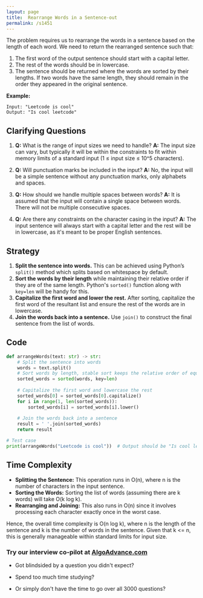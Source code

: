 ```yaml
---
layout: page
title:  Rearrange Words in a Sentence-out
permalink: /s1451
---
```


The problem requires us to rearrange the words in a sentence based on the length of each word. We need to return the rearranged sentence such that:

1. The first word of the output sentence should start with a capital letter.
2. The rest of the words should be in lowercase.
3. The sentence should be returned where the words are sorted by their lengths. If two words have the same length, they should remain in the order they appeared in the original sentence.

**Example:**
```
Input: "Leetcode is cool"
Output: "Is cool leetcode"
```

## Clarifying Questions

1. **Q:** What is the range of input sizes we need to handle?
   **A:** The input size can vary, but typically it will be within the constraints to fit within memory limits of a standard input (1 ≤ input size ≤ 10^5 characters).

2. **Q:** Will punctuation marks be included in the input?
   **A:** No, the input will be a simple sentence without any punctuation marks, only alphabets and spaces.

3. **Q:** How should we handle multiple spaces between words?
   **A:** It is assumed that the input will contain a single space between words. There will not be multiple consecutive spaces.

4. **Q:** Are there any constraints on the character casing in the input?
   **A:** The input sentence will always start with a capital letter and the rest will be in lowercase, as it's meant to be proper English sentences.

## Strategy

1. **Split the sentence into words.** This can be achieved using Python’s `split()` method which splits based on whitespace by default.
2. **Sort the words by their length** while maintaining their relative order if they are of the same length. Python's `sorted()` function along with `key=len` will be handy for this.
3. **Capitalize the first word and lower the rest.** After sorting, capitalize the first word of the resultant list and ensure the rest of the words are in lowercase.
4. **Join the words back into a sentence.** Use `join()` to construct the final sentence from the list of words.

## Code

```python
def arrangeWords(text: str) -> str:
    # Split the sentence into words
    words = text.split()
    # Sort words by length, stable sort keeps the relative order of equal length words
    sorted_words = sorted(words, key=len)
    
    # Capitalize the first word and lowercase the rest
    sorted_words[0] = sorted_words[0].capitalize()
    for i in range(1, len(sorted_words)):
        sorted_words[i] = sorted_words[i].lower()
    
    # Join the words back into a sentence
    result = ' '.join(sorted_words)
    return result

# Test case
print(arrangeWords("Leetcode is cool"))  # Output should be "Is cool leetcode"
```

## Time Complexity

- **Splitting the Sentence:** This operation runs in O(n), where n is the number of characters in the input sentence.
- **Sorting the Words:** Sorting the list of words (assuming there are k words) will take O(k log k).
- **Rearranging and Joining:** This also runs in O(n) since it involves processing each character exactly once in the worst case.

Hence, the overall time complexity is O(n log k), where n is the length of the sentence and k is the number of words in the sentence. Given that k <= n, this is generally manageable within standard limits for input size.


### Try our interview co-pilot at [AlgoAdvance.com](https://algoAdvance.com)

- Got blindsided by a question you didn't expect?

- Spend too much time studying?

- Or simply don't have the time to go over all 3000 questions?

